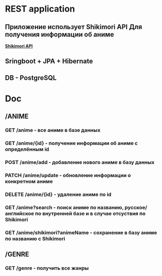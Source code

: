 # REST application
## Приложение использует Shikimori API Для получения информации об аниме
**[Shikimori API](https://shikimori.one/api/doc/1.0)**<br>
## Sringboot + JPA + Hibernate
## DB - PostgreSQL

# Doc
## /ANIME
### GET /anime - все аниме в базе данных
### GET /anime/{id} - получение информации об аниме с определённым id
### POST /anime/add - добавление нового аниме в базу данных
### PATCH /anime/update - обновление информации о конкретном аниме
### DELETE /anime/{id} - удаление аниме по id
### GET /anime?search - поиск аниме по названию, русское/английское по внутренней базе и в случае отсуствия по Shikimori
### GET /anime/shikimori?animeName - сохранение в базу аниме по названию с Shikimori

## /GENRE
### GET /genre - получить все жанры 



    
